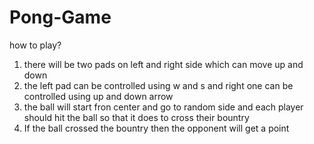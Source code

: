 # Pong-Game

how to play?
1. there will be two pads on left and right side which can move up and down
2. the left pad can be controlled using w and s and right one can be controlled using up and down arrow
3. the ball will start fron center and go to random side and each player should hit the ball so that it does to cross 
  their bountry 
4. If the ball crossed the bountry then the opponent will get a point

